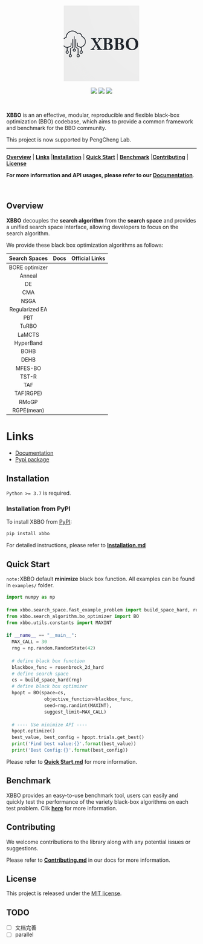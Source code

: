 <div align="center">

<img src="./docs/_static/XBBO_logo.png" width="200">

<p>
	<a href="https://img.shields.io/badge/Python-%3E%3D3.7-blue"><img src="https://img.shields.io/badge/Python-%3E%3D3.7-blue"></a>
	<a href="https://img.shields.io/badge/License-MIT-brightgreen"><img src="https://img.shields.io/badge/License-MIT-brightgreen"></a>
  <a href="https://xbbo.readthedocs.io/en/latest/?badge=latest"><img src="https://readthedocs.org/projects/xbbo/badge/?version=latest"></a>
  <!-- <a href="https://img.shields.io/badge/Docs-latest-yellowgreen"><img src="https://img.shields.io/badge/Docs-latest-yellowgreen"></a> -->
</p>
</div>

<br>

**XBBO** is an an effective, modular, reproducible and flexible black-box optimization (BBO) codebase, which aims to provide a common framework and benchmark for the BBO community.

This project is now supported by PengCheng Lab.

---

[**Overview**](#Overview) | [**Links**](#Links) |[**Installation**](#Installation) | [**Quick Start**](#quick-start) | [**Benchmark**](#benchmark) |[**Contributing**](#Contributing) | [**License**](#License)

**For more information and API usages, please refer to our** [**Documentation**](https://xbbo.readthedocs.io).

<br>

## Overview

**XBBO** decouples the **search algorithm** from the **search space** and provides a unified search space interface, allowing developers to focus on the search algorithm.

We provide these black box optimization algorithms as follows:

| Search Spaces  | Docs  | Official Links |
| :------------: | :---: | :------------: |
| BORE optimizer |       |                |
|     Anneal     |       |                |
|       DE       |       |                |
|      CMA       |       |                |
|      NSGA      |       |                |
| Regularized EA |       |                |
|      PBT       |       |                |
|     TuRBO      |       |                |
|     LaMCTS     |       |                |
|   HyperBand    |       |                |
|      BOHB      |       |                |
|      DEHB      |       |                |
|    MFES-BO     |       |                |
|     TST-R      |       |                |
|      TAF       |       |                |
|   TAF(RGPE)    |       |                |
|     RMoGP      |       |                |
|   RGPE(mean)   |       |                |


# Links

- [Documentation](https://xbbo.readthedocs.io)
- [Pypi package](https://pypi.org/project/XBBO/)

## Installation

`Python >= 3.7` is required.

### Installation from PyPI

To install XBBO from [PyPI](https://pypi.org/project/XBBO/):

```bash
pip install xbbo
```

For detailed instructions, please refer to [**Installation.md**](./docs/Installation/Installation.md)

## Quick Start

`note:`XBBO default **minimize** black box function. All examples can be found in `examples/` folder.

```python
import numpy as np

from xbbo.search_space.fast_example_problem import build_space_hard, rosenbrock_2d_hard
from xbbo.search_algorithm.bo_optimizer import BO
from xbbo.utils.constants import MAXINT

if __name__ == "__main__":
  MAX_CALL = 30
  rng = np.random.RandomState(42)

  # define black box function
  blackbox_func = rosenbrock_2d_hard
  # define search space
  cs = build_space_hard(rng)
  # define black box optimizer
  hpopt = BO(space=cs,
              objective_function=blackbox_func,
              seed=rng.randint(MAXINT),
              suggest_limit=MAX_CALL)

  # ---- Use minimize API ----
  hpopt.optimize()
  best_value, best_config = hpopt.trials.get_best()
  print('Find best value:{}'.format(best_value))
  print('Best Config:{}'.format(best_config))
```

Please refer to [**Quick Start.md**](./docs/QuickStart/QuickStart.md) for more information.

## Benchmark

XBBO provides an easy-to-use benchmark tool, users can easily and quickly test the performance of the variety black-box algorithms on each test problem. Clik [**here**](./docs/Benchmark/Benchmark.md) for more information.


## Contributing

We welcome contributions to the library along with any potential issues or suggestions.

Please refer to [**Contributing.md**](./docs/Contributing/Contributing.md) in our docs for more information.

## License

This project is released under the [MIT license](https://mit-license.org).

## TODO

- [ ] 文档完善
- [ ] parallel
